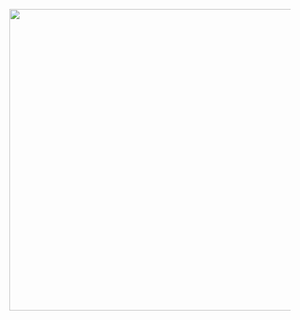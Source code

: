 <p align="center">
<img src="https://i.ibb.co.com/4VF8hDj/icash.png" width="540" height="540"/>
</p>
